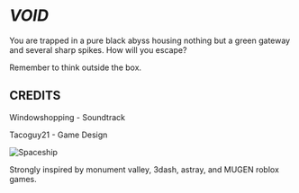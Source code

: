 # ***VOID***
You are trapped in a pure black abyss housing nothing but a green gateway and several sharp spikes. How will you escape?

Remember to think outside the box.

## CREDITS
Windowshopping - Soundtrack

Tacoguy21 - Game Design

![Spaceship](https://github.com/TacoGuy21/VOID/assets/119009502/c779e3ea-cf23-4743-abed-76f7c4092a22)

Strongly inspired by monument valley, 3dash, astray, and MUGEN roblox games.
